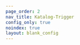 ```yaml
---
page_order: 2
nav_title: Katalog-Trigger
config_only: true
noindex: true
layout: blank_config
---
```


